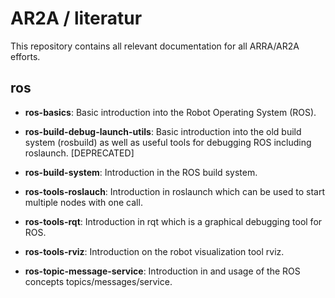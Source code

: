 # AR2A / literatur
This repository contains all relevant documentation for all ARRA/AR2A efforts.

## ros
* **ros-basics**: Basic introduction into the Robot Operating System (ROS).

* **ros-build-debug-launch-utils**: Basic introduction into the old build system (rosbuild) as well as useful tools for debugging ROS including roslaunch. [DEPRECATED]

* **ros-build-system**: Introduction in the ROS build system.

* **ros-tools-roslauch**: Introduction in roslaunch which can be used to start multiple nodes with one call.

* **ros-tools-rqt**: Introduction in rqt which is a graphical debugging tool for ROS.

* **ros-tools-rviz**: Introduction on the robot visualization tool rviz.

* **ros-topic-message-service**: Introduction in and usage of the ROS concepts topics/messages/service.

